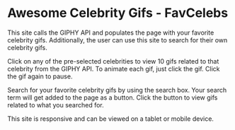 # Awesome Celebrity Gifs - FavCelebs

This site calls the GIPHY API and populates the page with your favorite celebrity gifs. Additionally, the user can use this site to search for their own celebrity gifs.

Click on any of the pre-selected celebrities to view 10 gifs related to that celebrity from the GIPHY API. To animate each gif, just click the gif. Click the gif again to pause.

Search for your favorite celebrity gifs by using the search box. Your search term will get added to the page as a button. Click the button to view gifs related to what you searched for.

This site is responsive and can be viewed on a tablet or mobile device.
